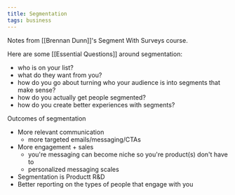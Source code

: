 ```yaml
---
title: Segmentation
tags: business
---
```


Notes from [[Brennan Dunn]]'s Segment With Surveys course.


Here are some [[Essential Questions]] around segmentation:

- who is on your list?
- what do they want from you?
- how do you go about turning who your audience is into segments that make sense?
- how do you actually get people segmented?
- how do you create better experiences with segments?


Outcomes of segmentation

- More relevant communication
    - more targeted emails/messaging/CTAs
- More engagement + sales
    - you're messaging can become niche so you're product(s) don't have to
    - personalized messaging scales
- Segmentation is Productt R&D 
- Better reporting on the types of people that engage with you  